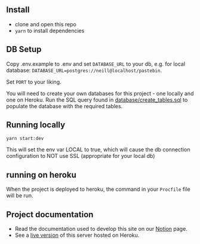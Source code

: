 ## Install

- clone and open this repo
- `yarn` to install dependencies

## DB Setup

Copy .env.example to .env and set `DATABASE_URL` to your db, e.g. for local database: `DATABASE_URL=postgres://neill@localhost/pastebin`.

Set `PORT` to your liking.

You will need to create your own databases for this project - one locally and one on Heroku. 
Run the SQL query found in [database/create_tables.sql](database/create_tables.sql) to populate the database with the required tables.

## Running locally

`yarn start:dev`

This will set the env var LOCAL to true, which will cause the db connection configuration to NOT use SSL (appropriate for your local db)

## running on heroku

When the project is deployed to heroku, the command in your `Procfile` file will be run.

## Project documentation
- Read the documentation used to develop this site on our [Notion](https://www.notion.so/Team-C3A10-Project-1-df68fea074484e48a3b28f22dd06236d) page.
- See a [live version](https://pastebin-backend-c3a10.herokuapp.com/) of this server hosted on Heroku.

